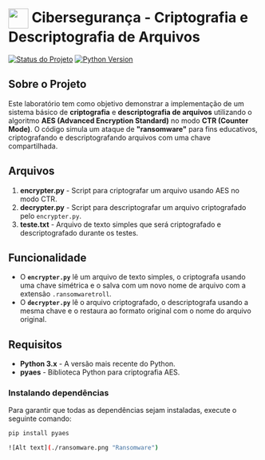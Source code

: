 <h1>
    <a href="https://www.dio.me/">
     <img align="center" width="40px" src="https://hermes.digitalinnovation.one/assets/diome/logo-minimized.png"></a>
    <span> Cibersegurança - Criptografia e Descriptografia de Arquivos</span>
</h1>

[![Status do Projeto](https://img.shields.io/badge/status-ativo-brightgreen.svg)](https://shields.io)
[![Python Version](https://img.shields.io/badge/python-3.x-blue.svg)](https://www.python.org/)

## Sobre o Projeto

Este laboratório tem como objetivo demonstrar a implementação de um sistema básico de **criptografia** e **descriptografia de arquivos** utilizando o algoritmo **AES (Advanced Encryption Standard)** no modo **CTR (Counter Mode)**. O código simula um ataque de **"ransomware"** para fins educativos, criptografando e descriptografando arquivos com uma chave compartilhada.

## Arquivos

1. **encrypter.py** - Script para criptografar um arquivo usando AES no modo CTR.
2. **decrypter.py** - Script para descriptografar um arquivo criptografado pelo `encrypter.py`.
3. **teste.txt** - Arquivo de texto simples que será criptografado e descriptografado durante os testes.

## Funcionalidade

- O **`encrypter.py`** lê um arquivo de texto simples, o criptografa usando uma chave simétrica e o salva com um novo nome de arquivo com a extensão `.ransomwaretroll`.
- O **`decrypter.py`** lê o arquivo criptografado, o descriptografa usando a mesma chave e o restaura ao formato original com o nome do arquivo original.

## Requisitos

- **Python 3.x** - A versão mais recente do Python.
- **pyaes** - Biblioteca Python para criptografia AES.

### Instalando dependências

Para garantir que todas as dependências sejam instaladas, execute o seguinte comando:

```bash
pip install pyaes

![Alt text](./ransomware.png "Ransomware")
